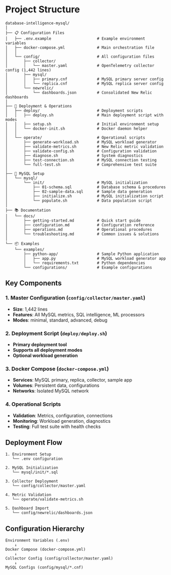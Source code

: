 # Project Structure

```
database-intelligence-mysql/
│
├── 📋 Configuration Files
│   ├── .env.example                    # Example environment variables
│   ├── docker-compose.yml              # Main orchestration file
│   │
│   └── config/                         # All configuration files
│       ├── collector/
│       │   └── master.yaml             # OpenTelemetry collector config (1,442 lines)
│       ├── mysql/
│       │   ├── primary.cnf             # MySQL primary server config
│       │   └── replica.cnf             # MySQL replica server config
│       └── newrelic/
│           └── dashboards.json         # Consolidated New Relic dashboards
│
├── 🚀 Deployment & Operations
│   ├── deploy/                         # Deployment scripts
│   │   ├── deploy.sh                   # Main deployment script with modes
│   │   ├── setup.sh                    # Initial environment setup
│   │   └── docker-init.sh              # Docker daemon helper
│   │
│   └── operate/                        # Operational scripts
│       ├── generate-workload.sh        # MySQL workload generator
│       ├── validate-metrics.sh         # New Relic metric validation
│       ├── validate-config.sh          # Configuration validation
│       ├── diagnose.sh                 # System diagnostics
│       ├── test-connection.sh          # MySQL connection testing
│       └── full-test.sh                # Comprehensive test suite
│
├── 💾 MySQL Setup
│   └── mysql/
│       └── init/                       # MySQL initialization
│           ├── 01-schema.sql           # Database schema & procedures
│           ├── 02-sample-data.sql      # Sample data generation
│           ├── initialize.sh           # MySQL initialization script
│           └── populate.sh             # Data population script
│
├── 📚 Documentation
│   └── docs/
│       ├── getting-started.md          # Quick start guide
│       ├── configuration.md            # Configuration reference
│       ├── operations.md               # Operational procedures
│       └── troubleshooting.md          # Common issues & solutions
│
└── 📦 Examples
    └── examples/
        ├── python-app/                 # Sample Python application
        │   ├── app.py                  # MySQL workload generator app
        │   └── requirements.txt        # Python dependencies
        └── configurations/             # Example configurations
```

## Key Components

### 1. Master Configuration (`config/collector/master.yaml`)
- **Size**: 1,442 lines
- **Features**: All MySQL metrics, SQL intelligence, ML processors
- **Modes**: minimal, standard, advanced, debug

### 2. Deployment Script (`deploy/deploy.sh`)
- **Primary deployment tool**
- **Supports all deployment modes**
- **Optional workload generation**

### 3. Docker Compose (`docker-compose.yml`)
- **Services**: MySQL primary, replica, collector, sample app
- **Volumes**: Persistent data, configurations
- **Networks**: Isolated MySQL network

### 4. Operational Scripts
- **Validation**: Metrics, configuration, connections
- **Monitoring**: Workload generation, diagnostics
- **Testing**: Full test suite with health checks

## Deployment Flow

```
1. Environment Setup
   └── .env configuration
   
2. MySQL Initialization
   └── mysql/init/*.sql
   
3. Collector Deployment
   └── config/collector/master.yaml
   
4. Metric Validation
   └── operate/validate-metrics.sh
   
5. Dashboard Import
   └── config/newrelic/dashboards.json
```

## Configuration Hierarchy

```
Environment Variables (.env)
    ↓
Docker Compose (docker-compose.yml)
    ↓
Collector Config (config/collector/master.yaml)
    ↓
MySQL Configs (config/mysql/*.cnf)
```